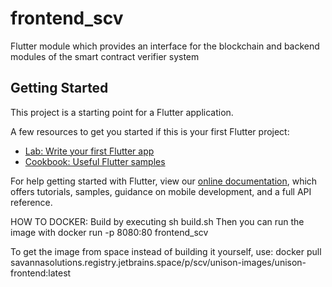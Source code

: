 # frontend_scv

Flutter module which provides an interface for the blockchain and backend modules of the smart contract verifier system

## Getting Started

This project is a starting point for a Flutter application.

A few resources to get you started if this is your first Flutter project:

- [Lab: Write your first Flutter app](https://flutter.dev/docs/get-started/codelab)
- [Cookbook: Useful Flutter samples](https://flutter.dev/docs/cookbook)

For help getting started with Flutter, view our
[online documentation](https://flutter.dev/docs), which offers tutorials,
samples, guidance on mobile development, and a full API reference.


HOW TO DOCKER:
Build by executing sh build.sh
Then you can run the image with docker run -p 8080:80 frontend_scv

To get the image from space instead of building it yourself, use:
    docker pull savannasolutions.registry.jetbrains.space/p/scv/unison-images/unison-frontend:latest
